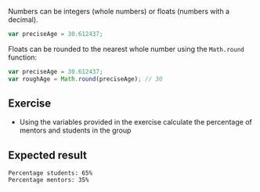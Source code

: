 Numbers can be integers (whole numbers) or floats (numbers with a decimal).

```js
var preciseAge = 30.612437;
```

Floats can be rounded to the nearest whole number using the `Math.round` function:

```js
var preciseAge = 30.612437;
var roughAge = Math.round(preciseAge); // 30
```

## Exercise

- Using the variables provided in the exercise calculate the percentage of mentors and students in the group

## Expected result

```
Percentage students: 65%
Percentage mentors: 35%
```
